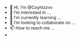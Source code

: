 - 👋 Hi, I’m @Coyhizzvv
- 👀 I’m interested in ...
- 🌱 I’m currently learning ...
- 💞️ I’m looking to collaborate on ...
- 📫 How to reach me ...
- 
<!---
Coyhizzvv/Coyhizzvv is a ✨ special ✨ repository because its `README.md` (this file) appears on your GitHub profile.
You can click the Preview link to take a look at your changes.
--->
